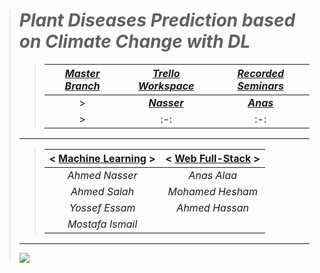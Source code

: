 > # ***Plant Diseases Prediction based on Climate Change with DL***
>> | <a href="https://github.com/AhmedNasser1601/Plant-Diseases-Prediction">***Master Branch***</a> | <a href="https://trello.com/b/Mw7xAdzG">***Trello Workspace***</a> | <a href="https://youtube.com/playlist?list=PL36BSHgSRtG-4dsKaMgvQVcDek2VSNdEe">***Recorded Seminars***</a> |
>> | :-: | :-: | :-: |
>>> | <a href="https://github.com/AhmedNasser1601">***Nasser***</a> | <a href="https://github.com/Anasss885">***Anas***</a> | <a href="https://github.com/Ahmedsalahemam">***Salah***</a> | <a href="https://github.com/Muhammad-Hishamm">***Hesham***</a> | <a href="https://github.com/YossefEFM">***Yossef***</a> | <a href="https://github.com/ahmedbasha10">***Hassan***</a> | <a href="">***Mostafa***</a> |
>>> | :-: | :-: | :-: | :-: | :-: | :-: | :-: |
> ___
>> | < <a href="https://github.com/AhmedNasser1601/Plant-Diseases-Prediction/tree/ML">**Machine Learning**</a> > | < <a href="https://github.com/AhmedNasser1601/Plant-Diseases-Prediction/tree/Web">**Web Full-Stack**</a> > |
>> | :-: | :-: |
>> | *Ahmed Nasser* | *Anas Alaa* |
>> | *Ahmed Salah* | *Mohamed Hesham* |
>> | *Yossef Essam* | *Ahmed Hassan* |
>> | *Mostafa Ismail* | |
> ___
> <img src="https://user-images.githubusercontent.com/60184582/206036891-14eddd15-38cf-474c-856a-2736cbdf9c48.png">
